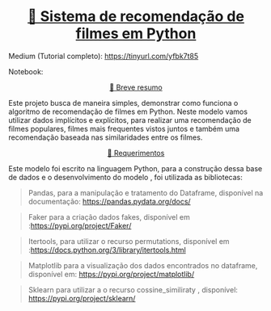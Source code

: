 <h1 align="center">
    <a href="https://pt-br.reactjs.org/">🔗 Sistema de recomendação de filmes em Python </a>
</h1>

Medium (Tutorial completo): https://tinyurl.com/yfbk7t85
 
Notebook:


<p align="center">
    <a href="https://pt-br.reactjs.org/">🔗 Breve resumo </a>
</p>

Este projeto busca de maneira simples, demonstrar como funciona o algoritmo de recomendação de filmes em Python.
Neste modelo vamos utilizar dados implícitos e explícitos, para realizar uma recomendação de filmes populares, filmes mais frequentes vistos juntos e também uma recomendação baseada nas similaridades entre os filmes.


<p align="center">
    <a href="https://pt-br.reactjs.org/">🔗 Requerimentos </a>
</p>

Este modelo foi escrito na linguagem Python, para a construção dessa base de dados e o desenvolvimento do modelo , foi utilizada as bibliotecas:

> Pandas, para a manipulação e tratamento do Dataframe, disponível na documentação: https://pandas.pydata.org/docs/

> Faker para a criação dados fakes, disponível em :https://pypi.org/project/Faker/

> Itertools, para utilizar o recurso permutations, disponível em :https://docs.python.org/3/library/itertools.html

> Matplotlib para a visualização dos dados encontrados no dataframe, disponível em: https://pypi.org/project/matplotlib/

> Sklearn para utilizar a o recurso cossine_similiraty , disponível:  https://pypi.org/project/sklearn/

